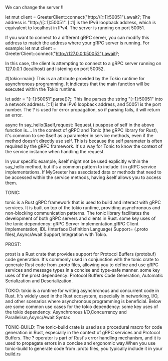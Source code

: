 We can change the server !!

let mut client = GreeterClient::connect("http://[::1]:50051").await?;
The address is "http://[::1]:50051". [::1] is the IPv6 loopback address, which is equivalent to localhost in IPv4. The server is running on port 50051.

If you want to connect to a different gRPC server, you can modify this address to match the address where your gRPC server is running. For example:
let mut client = GreeterClient::connect("http://127.0.0.1:50052").await?;

In this case, the client is attempting to connect to a gRPC server running on 127.0.0.1 (localhost) and listening on port 50052.




#[tokio::main]:
         This is an attribute provided by the Tokio runtime for asynchronous programming. It indicates that the main function will be executed within the Tokio runtime.

let addr = "[::1]:50051".parse()?;: This line parses the string "[::1]:50051" into a network address. [::1] is the IPv6 loopback address, and 50051 is the port number. The ? is used for error propagation, so if parsing fails, it will return an error.



async fn say_hello(&self,request: Request<HelloRequest>,) 
puspose of self in the above function is....
In the context of gRPC and Tonic (the gRPC library for Rust), it's common to see &self as a parameter in service methods, even if the method doesn't directly use self. This is because the self parameter is often required by the gRPC framework. It's a way for Tonic to know the context of the service instance when handling the request.

In your specific example, &self might not be used explicitly within the say_hello method, but it's a common pattern to include it in gRPC service implementations. If MyGreeter has associated data or methods that need to be accessed within the service methods, having &self allows you to access them.


TONIC: 

tonic is a Rust gRPC framework that is used to build and interact with gRPC services. It is built on top of the tokio runtime, providing asynchronous and non-blocking communication patterns. The tonic library facilitates the development of both gRPC servers and clients in Rust.
some key uses of the tonic dependency:
gRPC Server Implementation,gRPC Client Implementation, IDL (Interface Definition Language) Support= (.proto files),Async/Await Support,Integration with Tokio.



PROST:

prost is a Rust crate that provides support for Protocol Buffers (protobuf) code generation. It's commonly used in conjunction with the tonic crate to generate Rust code from .proto files, allowing you to define and use gRPC services and message types in a concise and type-safe manner.
some key uses of the prost dependency:
Protocol Buffers Code Generation, Automatic Serialization and Deserialization.



TOKIO:
tokio is a runtime for writing asynchronous and concurrent code in Rust. It's widely used in the Rust ecosystem, especially in networking, I/O, and other scenarios where asynchronous programming is beneficial. Below are some common use cases for the tokio dependency:
some key uses of the tokio dependency:
Asynchronous I/O,Concurrency and Parallelism,Async/Await Syntax



TONIC-BUILD:
The tonic-build crate is used as a procedural macro for code generation in Rust, especially in the context of gRPC services and Protocol Buffers. The ? operator is part of Rust's error handling mechanism, and it is used to propagate errors in a concise and ergonomic way.When you use tonic-build to generate code from .proto files, you typically include it in your build.rs






